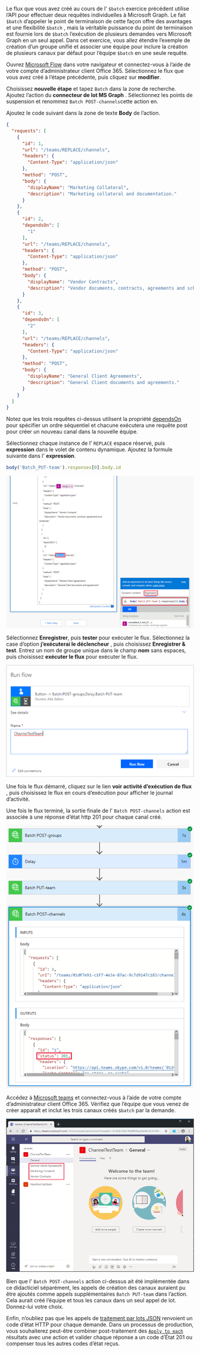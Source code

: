 <!-- markdownlint-disable MD002 MD041 -->

Le flux que vous avez créé au cours de l' `$batch` exercice précédent utilise l’API pour effectuer deux requêtes individuelles à Microsoft Graph. Le fait `$batch` d’appeler le point de terminaison de cette façon offre des avantages et une flexibilité `$batch` , mais la véritable puissance du point de terminaison est fournie lors de `$batch` l’exécution de plusieurs demandes vers Microsoft Graph en un seul appel. Dans cet exercice, vous allez étendre l’exemple de création d’un groupe unifié et associer une équipe pour inclure la création de plusieurs canaux par défaut pour l’équipe `$batch` en une seule requête.

Ouvrez [Microsoft Flow](https://flow.microsoft.com) dans votre navigateur et connectez-vous à l’aide de votre compte d’administrateur client Office 365. Sélectionnez le flux que vous avez créé à l’étape précédente, puis cliquez sur **modifier**.

Choisissez **nouvelle étape** et tapez `Batch` dans la zone de recherche. Ajoutez l’action du **connecteur de lot MS Graph** . Sélectionnez les points de suspension et renommez `Batch POST-channels`cette action en.

Ajoutez le code suivant dans la zone de texte **Body** de l’action.

```json
{
  "requests": [
    {
      "id": 1,
      "url": "/teams/REPLACE/channels",
      "headers": {
        "Content-Type": "application/json"
      },
      "method": "POST",
      "body": {
        "displayName": "Marketing Collateral",
        "description": "Marketing collateral and documentation."
      }
    },
    {
      "id": 2,
      "dependsOn": [
        "1"
      ],
      "url": "/teams/REPLACE/channels",
      "headers": {
        "Content-Type": "application/json"
      },
      "method": "POST",
      "body": {
        "displayName": "Vendor Contracts",
        "description": "Vendor documents, contracts, agreements and schedules."
      }
    },
    {
      "id": 3,
      "dependsOn": [
        "2"
      ],
      "url": "/teams/REPLACE/channels",
      "headers": {
        "Content-Type": "application/json"
      },
      "method": "POST",
      "body": {
        "displayName": "General Client Agreements",
        "description": "General Client documents and agreements."
      }
    }
  ]
}
```

Notez que les trois requêtes ci-dessus utilisent la propriété [dependsOn](https://docs.microsoft.com/graph/json-batching#sequencing-requests-with-the-dependson-property) pour spécifier un ordre séquentiel et chacune exécutera une requête post pour créer un nouveau canal dans la nouvelle équipe.

Sélectionnez chaque instance de l' `REPLACE` espace réservé, puis **expression** dans le volet de contenu dynamique. Ajoutez la formule suivante dans l' **expression**.

```js
body('Batch_PUT-team').responses[0].body.id
```

![Capture d’écran de l’expression dans le volet de contenu dynamique](./images/flow-channel1.png)

Sélectionnez **Enregistrer**, puis **tester** pour exécuter le flux. Sélectionnez la case d’option **j’exécuterai le déclencheur** , puis choisissez **Enregistrer & test**. Entrez un nom de groupe unique dans le champ **nom** sans espaces, puis choisissez **exécuter le flux** pour exécuter le flux.

![Capture d’écran de la boîte de dialogue flux de série](./images/flow-channel3.png)

Une fois le flux démarré, cliquez sur le lien **voir activité d’exécution de flux** , puis choisissez le flux en cours d’exécution pour afficher le journal d’activité.

Une fois le flux terminé, la sortie finale de l' `Batch POST-channels` action est associée à une réponse d’état http 201 pour chaque canal créé.

![Capture d’écran du journal d’activité de flux réussi](./images/flow-channel2.png)

Accédez à [Microsoft teams](https://teams.microsoft.com) et connectez-vous à l’aide de votre compte d’administrateur client Office 365. Vérifiez que l’équipe que vous venez de créer apparaît et inclut les trois canaux créés `$batch` par la demande.

![Capture d’écran de l’application teams avec la nouvelle équipe et les canaux qui apparaissent](./images/team-channels.png)

Bien que l' `Batch POST-channels` action ci-dessus ait été implémentée dans ce didacticiel séparément, les appels de création des canaux auraient pu être ajoutés comme appels supplémentaires `Batch PUT-team` dans l’action. Cela aurait créé l’équipe et tous les canaux dans un seul appel de lot. Donnez-lui votre choix.

Enfin, n’oubliez pas que les appels de [traitement par lots JSON](https://docs.microsoft.com/graph/json-batching) renvoient un code d’état HTTP pour chaque demande. Dans un processus de production, vous souhaiterez peut-être combiner post-traitement des [`Apply to each`](https://docs.microsoft.com/flow/apply-to-each) résultats avec une action et valider chaque réponse a un code d’État 201 ou compenser tous les autres codes d’état reçus.